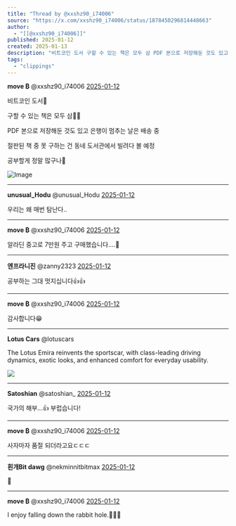 ```yaml
---
title: "Thread by @xxshz90_i74006"
source: "https://x.com/xxshz90_i74006/status/1878450296814448663"
author:
  - "[[@xxshz90_i74006]]"
published: 2025-01-12
created: 2025-01-13
description: "비트코인 도서 구할 수 있는 책은 모두 삼 PDF 본으로 저장해둔 것도 있고 은행이 멈추는 날은 배송 중 절판된 책 중 못 구하는 건 동네 도서관에서 빌려다 볼 예정 공부할게 정말 많구나"
tags:
  - "clippings"
---
```

**move ₿** @xxshz90\_i74006 [2025-01-12](https://x.com/xxshz90_i74006/status/1878450296814448663)

비트코인 도서🍊

구할 수 있는 책은 모두 삼✌🏻

PDF 본으로 저장해둔 것도 있고 은행이 멈추는 날은 배송 중

절판된 책 중 못 구하는 건 동네 도서관에서 빌려다 볼 예정

공부할게 정말 많구나🥸

![Image](https://pbs.twimg.com/media/GhGYlgIaoAAvwAs?format=jpg&name=large)

---

**unusual\_Hodu** @unusual\_Hodu [2025-01-12](https://x.com/unusual_Hodu/status/1878453745618428135)

우리는 왜 매번 탐난다..

---

**move ₿** @xxshz90\_i74006 [2025-01-12](https://x.com/xxshz90_i74006/status/1878566109206704386)

알라딘 중고로 7만원 주고 구매했습니다….💸

---

**엔프라니진** @zanny2323 [2025-01-12](https://x.com/zanny2323/status/1878456307944157286)

공부하는 그대 멋지십니다👍👍

---

**move ₿** @xxshz90\_i74006 [2025-01-12](https://x.com/xxshz90_i74006/status/1878565984094568782)

감사합니다😁

---

**Lotus Cars** @lotuscars

The Lotus Emira reinvents the sportscar, with class-leading​ driving dynamics, exotic looks, and enhanced comfort for everyday usability.

![](https://pbs.twimg.com/media/GVbuloWacAAL9qd?format=jpg&name=large)

---

**Satoshian** @satoshian\_ [2025-01-12](https://x.com/satoshian_/status/1878465139717865478)

국가의 해부...👍 부럽습니다!

---

**move ₿** @xxshz90\_i74006 [2025-01-12](https://x.com/xxshz90_i74006/status/1878565916839145804)

사자마자 품절 되더라고요ㄷㄷㄷ

---

**흰개Bit dawg** @nekminnitbitmax [2025-01-12](https://x.com/nekminnitbitmax/status/1878545385628578258)

🐇

---

**move ₿** @xxshz90\_i74006 [2025-01-12](https://x.com/xxshz90_i74006/status/1878565669953794427)

I enjoy falling down the rabbit hole.🐇🐇🐇